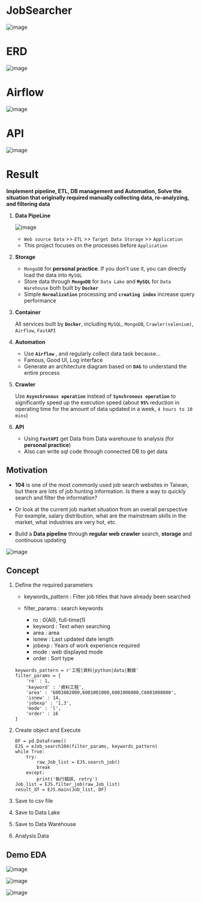 ﻿# JobSearcher
![image](https://github.com/DrDAN6770/JobSearcher/assets/118630187/822dd064-62b9-4bfb-8389-6b915e8003e0)

# ERD
![image](https://github.com/DrDAN6770/JobSearcher/assets/118630187/51b39d52-495b-43f4-b238-6151d458fa04)

# Airflow
![image](https://github.com/DrDAN6770/JobSearcher/assets/118630187/b5418b66-6f1e-462d-8572-fa928055c588)

# API
![image](https://github.com/DrDAN6770/JobSearcher/assets/118630187/4292e15a-f761-4e67-b3a0-a30a781637b9)

# Result
**Implement pipeline, ETL, DB management and Automation, Solve the situation that originally required manually collecting data, re-analyzing, and filtering data**

1. **Data PipeLine**

   ![image](https://github.com/DrDAN6770/JobSearcher/assets/118630187/30725668-f2de-4772-9f2f-5bfcb32e5bf2)
   
   * `Web source Data` >> `ETL` >> `Target Data Storage` >> `Application`
   * This project focuses on the processes before `Application`
  

2. **Storage**
    * `MongoDB` for **personal practice**. If you don't use it, you can directly load the data into `MySQL`
    * Store data through **`MongoDB`** for `Data Lake` and **`MySQL`** for `Data Warehouse` both built by **`Docker`**
    * Simple **`Normalization`** processing and **`creating index`** increase query performance

3. **Container**
   
   All services built by **`Docker`**, including `MySQL`, `MongoDB`, `Crawler(selenium)`, `Airflow`, `FastAPI`

4. **Automation**

    * Use **`Airflow`** , and regularly collect data task because...
    * Famous, Good UI, Log interface
    * Generate an architecture diagram based on **`DAG`** to understand the entire process
   
5. **Crawler**

   Use **`Asynchronous operation`** instead of **`Synchronous operation`** to significantly speed up the execution speed (about **`95%`** reduction in operating time for the amount of data updated in a week, `4 hours to 10 mins`)

6. **API**
    * Using **`FastAPI`** get Data from Data warehouse to analysis (for **personal practice**)
    * Also can write sql code through connected DB to get data
    

## Motivation
* **104** is one of the most commonly used job search websites in Taiwan, but there are lots of job hunting information.
Is there a way to quickly search and filter the information?

* Or look at the current job market situation from an overall perspective
For example, salary distribution, what are the mainstream skills in the market, what industries are very hot, etc.

* Build a **Data pipeline** through **regular web crawler** search, **storage** and continuous updating

![image](https://github.com/DrDAN6770/JobSearcher/assets/118630187/3a2ffa50-6405-4183-a88c-73d1944d4ab6)

## Concept
1. Define the required parameters
    
    * keywords_pattern : Filter job titles that have already been searched
    * filter_params : search keywords
        
        * ro : 0(All), full-time(1)
        * keyword : Text when searching
        * area : area
        * isnew : Last updated date length
        * jobexp : Years of work experience required
        * mode : web displayed mode
        * order : Sort type
    ```
    keywords_pattern = r'工程|資料|python|data|數據'
    filter_params = {
        'ro' : 1,
        'keyword' : '資料工程',
        'area' : '6001002000,6001001000,6001006000,C6001008000',
        'isnew' : 14,
        'jobexp' : '1,3',
        'mode' : 'l',
        'order' : 16
    }
    ```

2. Create object and Execute
    ```
    DF = pd.DataFrame()
    EJS = eJob_search104(filter_params, keywords_pattern)
    while True:
        try:
            raw_Job_list = EJS.search_job()
            break
        except:
            print('執行錯誤, retry')
    Job_list = EJS.filter_job(raw_Job_list)
    result_df = EJS.main(Job_list, DF)
    ```

3. Save to csv file
4. Save to Data Lake
5. Save to Data Warehouse
6. Analysis Data

## Demo EDA
![image](https://github.com/DrDAN6770/JobSearcher/assets/118630187/aa453aaa-6f09-43fb-9899-97c108d58178)

![image](https://github.com/DrDAN6770/JobSearcher/assets/118630187/770a6ece-e02d-4b91-bdd6-f666022364a0)

![image](https://github.com/DrDAN6770/JobSearcher/assets/118630187/05fcbebb-79b0-450d-957e-4a8b7fea3268)
